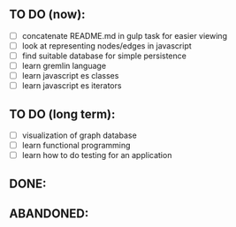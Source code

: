 TO DO (now):
------------
- [ ] concatenate README.md in gulp task for easier viewing
- [ ] look at representing nodes/edges in javascript
- [ ] find suitable database for simple persistence
- [ ] learn gremlin language
- [ ] learn javascript es classes
- [ ] learn javascript es iterators

TO DO (long term):
------------------
- [ ] visualization of graph database
- [ ] learn functional programming
- [ ] learn how to do testing for an application

DONE:
-----


ABANDONED:
----------

